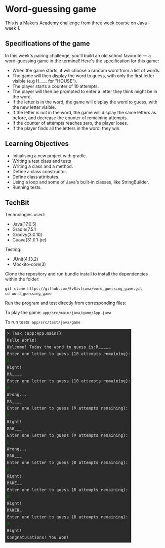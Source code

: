 # Word-guessing game

This is a Makers Academy challenge from three week course on Java - week 1.

## Specifications of the game

In this week's pairing challenge, you'll build an old school favourite — a word-guessing game in the terminal! Here's the specification for this game:

* When the game starts, it will choose a random word from a list of words.
* The game will then display the word to guess, with only the first letter visible (e.g H____ for "HOUSE").
* The player starts a counter of 10 attempts.
* The player will then be prompted to enter a letter they think might be in the word.
* If the letter is in the word, the game will display the word to guess, with the new letter visible.
* If the letter is not in the word, the game will display the same letters as before, and decrease the counter of remaining attempts.
* If the counter of attempts reaches zero, the player loses.
* If the player finds all the letters in the word, they win.

## Learning Objectives
* Initialising a new project with gradle.
* Writing a test class and tests
* Writing a class and a method.
* Define a class constructor.
* Define class attributes.
* Using a loop and some of Java's built-in classes, like StringBuilder.
* Running tests.

## TechBit

Technologies used:

* Java(17.0.5)
* Gradle(7.5.1
* Groovy(3.0.10)
* Guava(31.0.1-jre)

Testing:
* JUnit(4.13.2)
* Mockito-core(3)

Clone the repository and run bundle install to install the dependencies within the folder:

```
git clone https://github.com/EvSivtsova/word_guessing_game.git
cd word_guessing_game
```
Run the program and test directly from corresponding files:<br>

To play the game: `app/src/main/java/game/App.java`<br>

To run tests: `app/src/test/java/game`<br>

<img src="https://github.com/EvSivtsova/word_guessing_game/blob/main/game_output.png"/>

